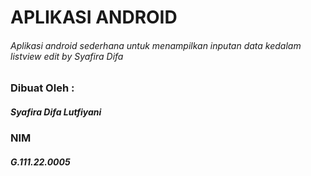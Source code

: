 # APLIKASI ANDROID
###### Aplikasi android sederhana untuk menampilkan inputan data kedalam listview edit by Syafira Difa

### Dibuat Oleh :
##### Syafira Difa Lutfiyani
### NIM
##### G.111.22.0005